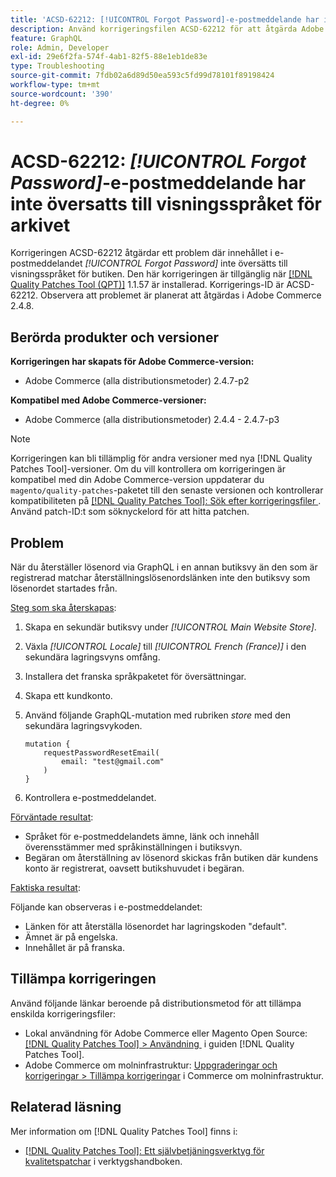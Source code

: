 ```yaml
---
title: 'ACSD-62212: [!UICONTROL Forgot Password]-e-postmeddelande har inte översatts till visningsspråket för arkivet'
description: Använd korrigeringsfilen ACSD-62212 för att åtgärda Adobe Commerce-problemet där innehållet i e-postmeddelandet *[!UICONTROL Forgot Password]* inte översätts till butiksvyns språk.
feature: GraphQL
role: Admin, Developer
exl-id: 29e6f2fa-574f-4ab1-82f5-88e1eb1de83e
type: Troubleshooting
source-git-commit: 7fdb02a6d89d50ea593c5fd99d78101f89198424
workflow-type: tm+mt
source-wordcount: '390'
ht-degree: 0%

---
```


# ACSD-62212: *[!UICONTROL Forgot Password]*-e-postmeddelande har inte översatts till visningsspråket för arkivet

Korrigeringen ACSD-62212 åtgärdar ett problem där innehållet i e-postmeddelandet *[!UICONTROL Forgot Password]* inte översätts till visningsspråket för butiken. Den här korrigeringen är tillgänglig när [[!DNL Quality Patches Tool (QPT)]](https://experienceleague.adobe.com/docs/commerce-operations/tools/quality-patches-tool/usage.html?lang=sv-SE) 1.1.57 är installerad. Korrigerings-ID är ACSD-62212. Observera att problemet är planerat att åtgärdas i Adobe Commerce 2.4.8.

## Berörda produkter och versioner

**Korrigeringen har skapats för Adobe Commerce-version:**

* Adobe Commerce (alla distributionsmetoder) 2.4.7-p2

**Kompatibel med Adobe Commerce-versioner:**

* Adobe Commerce (alla distributionsmetoder) 2.4.4 - 2.4.7-p3

>[!NOTE]
>
>Korrigeringen kan bli tillämplig för andra versioner med nya [!DNL Quality Patches Tool]-versioner. Om du vill kontrollera om korrigeringen är kompatibel med din Adobe Commerce-version uppdaterar du `magento/quality-patches`-paketet till den senaste versionen och kontrollerar kompatibiliteten på [[!DNL Quality Patches Tool]: Sök efter korrigeringsfiler &#x200B;](https://experienceleague.adobe.com/tools/commerce-quality-patches/index.html?lang=sv-SE). Använd patch-ID:t som söknyckelord för att hitta patchen.

## Problem

När du återställer lösenord via GraphQL i en annan butiksvy än den som är registrerad matchar återställningslösenordslänken inte den butiksvy som lösenordet startades från.

<u>Steg som ska återskapas</u>:

1. Skapa en sekundär butiksvy under *[!UICONTROL Main Website Store]*.
1. Växla *[!UICONTROL Locale]* till *[!UICONTROL French (France)]* i den sekundära lagringsvyns omfång.
1. Installera det franska språkpaketet för översättningar.
1. Skapa ett kundkonto.
1. Använd följande GraphQL-mutation med rubriken *store* med den sekundära lagringsvykoden.

   ```
   mutation {
       requestPasswordResetEmail(
           email: "test@gmail.com"
       )
   }
   ```

1. Kontrollera e-postmeddelandet.

<u>Förväntade resultat</u>:

* Språket för e-postmeddelandets ämne, länk och innehåll överensstämmer med språkinställningen i butiksvyn.
* Begäran om återställning av lösenord skickas från butiken där kundens konto är registrerat, oavsett butikshuvudet i begäran.

<u>Faktiska resultat</u>:

Följande kan observeras i e-postmeddelandet:

* Länken för att återställa lösenordet har lagringskoden &quot;default&quot;.
* Ämnet är på engelska.
* Innehållet är på franska.

## Tillämpa korrigeringen

Använd följande länkar beroende på distributionsmetod för att tillämpa enskilda korrigeringsfiler:

* Lokal användning för Adobe Commerce eller Magento Open Source: [[!DNL Quality Patches Tool] > Användning &#x200B;](/help/tools/quality-patches-tool/usage.md) i guiden [!DNL Quality Patches Tool].
* Adobe Commerce om molninfrastruktur: [Uppgraderingar och korrigeringar > Tillämpa korrigeringar](https://experienceleague.adobe.com/docs/commerce-cloud-service/user-guide/develop/upgrade/apply-patches.html?lang=sv-SE) i Commerce om molninfrastruktur.

## Relaterad läsning

Mer information om [!DNL Quality Patches Tool] finns i:

* [[!DNL Quality Patches Tool]: Ett självbetjäningsverktyg för kvalitetspatchar](/help/tools/quality-patches-tool/quality-patches-tool-to-self-serve-quality-patches.md) i verktygshandboken.
